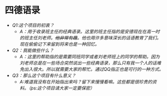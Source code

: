 # 四德语录
- *Q1:这个项目的初衷？*   
  - *A：用于收录班主任的经典语录。这里的班主任指的是安德现在在高一时的班主任刘老师。~~他非常有趣~~。他也用许多意味深长的话语教育了我们。现在偷偷记下来留到将来也是一种回忆。*
- *Q2：我能做些什么？*   
  - *A：这里的帮助指的是需要同班同学或者刘老师班上的同学的帮助。因为刘老师总是在一些场合突然说出一些经典语录，那么只有我一个人的话难免出入很大。所以就需要大家的帮忙。通过QQ指正也是可行的一种方式。*
- *Q3：那么这个项目有什么意义？*    
    - *A:难道我没有在开始指出来吗？留下来慢慢看嘛。这些都是很珍贵的资料。（ps:这个项目请大家一定要保密）*
